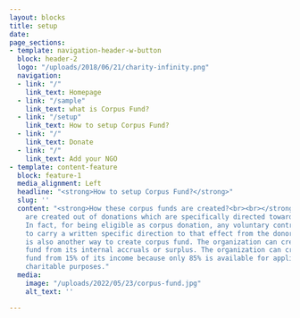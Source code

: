 ```yaml
---
layout: blocks
title: setup
date: 
page_sections:
- template: navigation-header-w-button
  block: header-2
  logo: "/uploads/2018/06/21/charity-infinity.png"
  navigation:
  - link: "/"
    link_text: Homepage
  - link: "/sample"
    link_text: what is Corpus Fund?
  - link: "/setup"
    link_text: How to setup Corpus Fund?
  - link: "/"
    link_text: Donate
  - link: "/"
    link_text: Add your NGO
- template: content-feature
  block: feature-1
  media_alignment: Left
  headline: "<strong>How to setup Corpus Fund?</strong>"
  slug: ''
  content: "<strong>How these corpus funds are created?<br><br></strong>Corpus funds
    are created out of donations which are specifically directed towards corpus funds.
    In fact, for being eligible as corpus donation, any voluntary contribution needs
    to carry a written specific direction to that effect from the donor.<strong><br><br></strong>There
    is also another way to create corpus fund. The organization can create corpus
    fund from its internal accruals or surplus. The organization can create corpus
    fund from 15% of its income because only 85% is available for application towards
    charitable purposes."
  media:
    image: "/uploads/2022/05/23/corpus-fund.jpg"
    alt_text: ''

---
```

